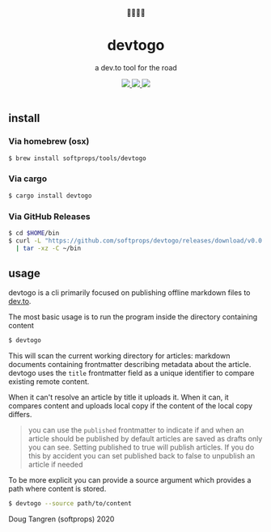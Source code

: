 <div align="center">
  👩🏽‍💻🎒
</div>

<h1 align="center">
  devtogo
</h1>

<p align="center">
    a dev.to tool for the road
</p>

<div align="center">
  <a href="https://github.com/softprops/devtogo/actions">
    <img src="https://github.com/softprops/devtogo/workflows/Main/badge.svg"/>
  </a>
  <a href="https://crates.io/crates/devtogo">
    <img src="http://meritbadge.herokuapp.com/devtogo"/>
  </a>
  <a href="LICENSE">
    <img src="https://img.shields.io/badge/license-MIT-brightgreen.svg"/>
  </a>
</div>

<br />

## install


### Via homebrew (osx)

```sh
$ brew install softprops/tools/devtogo
```

### Via cargo

```sh
$ cargo install devtogo
```

### Via GitHub Releases

```sh
$ cd $HOME/bin
$ curl -L "https://github.com/softprops/devtogo/releases/download/v0.0.1/devtogo-$(uname -s)-$(uname -m).tar.gz" \
  | tar -xz -C ~/bin
```

## usage

devtogo is a cli primarily focused on publishing offline markdown files to [dev.to](https://dev.to/).

The most basic usage is to run the program inside the directory containing content

```sh
$ devtogo
```

This will scan the current working directory for articles: markdown documents containing frontmatter describing metadata about the article. devtogo uses the `title` frontmatter field as a unique identifier to compare existing remote content. 

When it can't resolve an article by title it uploads it. When it can, it compares content and uploads local copy if the content of the local copy differs.

> you can use the `published` frontmatter to indicate if and when an article should be published
  by default articles are saved as drafts only you can see. Setting published to true will publish articles.
  If you do this by accident you can set published back to false to unpublish an article if needed

To be more explicit you can provide a source argument which provides a path where content
is stored.

```sh
$ devtogo --source path/to/content
```

Doug Tangren (softprops) 2020